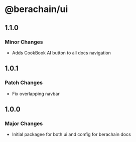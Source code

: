 # @berachain/ui

## 1.1.0

### Minor Changes

- Adds CookBook AI button to all docs navigation

## 1.0.1

### Patch Changes

- Fix overlapping navbar

## 1.0.0

### Major Changes

- Initial packagee for both ui and config for berachain docs
